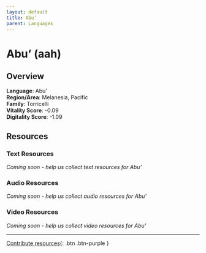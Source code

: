 ```yaml
---
layout: default
title: Abu’
parent: Languages
---
```


# Abu’ (aah)

## Overview

**Language**: Abu’  
**Region/Area**: Melanesia, Pacific  
**Family**: Torricelli  
**Vitality Score**: -0.09  
**Digitality Score**: -1.09  

## Resources

### Text Resources
*Coming soon - help us collect text resources for Abu’*

### Audio Resources
*Coming soon - help us collect audio resources for Abu’*

### Video Resources
*Coming soon - help us collect video resources for Abu’*

---

[Contribute resources](https://fairtrain.github.io/){: .btn .btn-purple }
